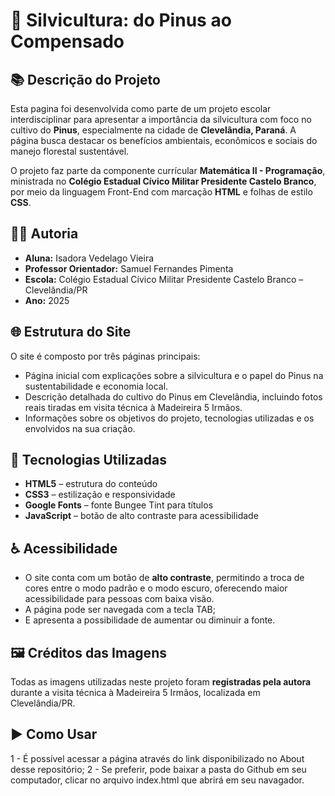 # 🌲 Silvicultura: do Pinus ao Compensado

## 📚 Descrição do Projeto

Esta pagina foi desenvolvida como parte de um projeto escolar interdisciplinar para apresentar a importância da silvicultura com foco no cultivo do **Pinus**, especialmente na cidade de **Clevelândia, Paraná**. A página busca destacar os benefícios ambientais, econômicos e sociais do manejo florestal sustentável.

O projeto faz parte da componente currícular **Matemática II - Programação**, ministrada no **Colégio Estadual Cívico Militar Presidente Castelo Branco**, por meio da linguagem Front-End com marcação **HTML** e folhas de estilo **CSS**. 

## 👩‍🎓 Autoria

- **Aluna:** Isadora Vedelago Vieira  
- **Professor Orientador:** Samuel Fernandes Pimenta  
- **Escola:** Colégio Estadual Cívico Militar Presidente Castelo Branco – Clevelândia/PR  
- **Ano:** 2025

## 🌐 Estrutura do Site

O site é composto por três páginas principais:

- Página inicial com explicações sobre a silvicultura e o papel do Pinus na sustentabilidade e economia local.
- Descrição detalhada do cultivo do Pinus em Clevelândia, incluindo fotos reais tiradas em visita técnica à Madeireira 5 Irmãos.
- Informações sobre os objetivos do projeto, tecnologias utilizadas e os envolvidos na sua criação.

## 🎨 Tecnologias Utilizadas

- **HTML5** – estrutura do conteúdo  
- **CSS3** – estilização e responsividade  
- **Google Fonts** – fonte Bungee Tint para títulos  
- **JavaScript** – botão de alto contraste para acessibilidade

## ♿ Acessibilidade

- O site conta com um botão de **alto contraste**, permitindo a troca de cores entre o modo padrão e o modo escuro, oferecendo maior acessibilidade para pessoas com baixa visão.
- A página pode ser navegada com a tecla TAB;
- E apresenta a possibilidade de aumentar ou diminuir a fonte. 

## 🖼️ Créditos das Imagens

Todas as imagens utilizadas neste projeto foram **registradas pela autora** durante a visita técnica à Madeireira 5 Irmãos, localizada em Clevelândia/PR.

## ▶️ Como Usar
1 - É possível acessar a página através do link disponibilizado no About desse repositório;
2 - Se preferir, pode baixar a pasta do Github em seu computador, clicar no arquivo index.html que abrirá em seu navagador. 
